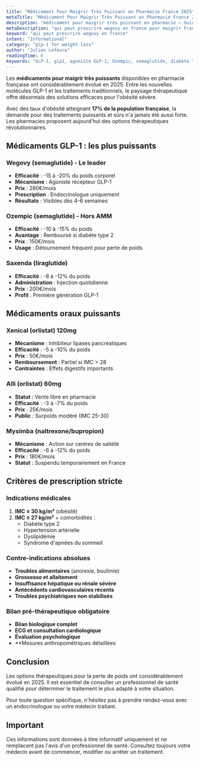 ```yaml
---
title: "Médicament Pour Maigrir Très Puissant en Pharmacie France 2025"
metaTitle: "Médicament Pour Maigrir Très Puissant en Pharmacie France 2025"
description: "médicament pour maigrir très puissant en pharmacie — Guide marché français."
metaDescription: "qui peut prescrire wegovy en france pour maigrir France 2025 : efficacité, témoignages, prescription médicale. Guide perte de poids GLP-1."
keyword: "qui peut prescrire wegovy en france"
intent: "Informational"
category: "glp-1 for weight loss"
author: "Julien Lefèvre"
readingTime: 6
keywords: "GLP-1, glp1, agoniste GLP-1, Ozempic, semaglutide, diabète type 2, Wegovy"
---
```

Les **médicaments pour maigrir très puissants** disponibles en pharmacie française ont considérablement évolué en 2025. Entre les nouvelles molécules GLP-1 et les traitements traditionnels, le paysage thérapeutique offre désormais des solutions efficaces pour l'obésité sévère.

Avec des taux d'obésité atteignant **17% de la population française**, la demande pour des traitements puissants et sûrs n'a jamais été aussi forte. Les pharmacies proposent aujourd'hui des options thérapeutiques révolutionnaires.

## Médicaments GLP-1 : les plus puissants

### Wegovy (semaglutide) - Le leader
- **Efficacité** : -15 à -20% du poids corporel
- **Mécanisme** : Agoniste récepteur GLP-1
- **Prix** : 280€/mois
- **Prescription** : Endocrinologue uniquement
- **Résultats** : Visibles dès 4-6 semaines

### Ozempic (semaglutide) - Hors AMM
- **Efficacité** : -10 à -15% du poids
- **Avantage** : Remboursé si diabète type 2
- **Prix** : 150€/mois
- **Usage** : Détournement fréquent pour perte de poids

### Saxenda (liraglutide)
- **Efficacité** : -8 à -12% du poids
- **Administration** : Injection quotidienne
- **Prix** : 200€/mois
- **Profil** : Première génération GLP-1

## Médicaments oraux puissants

### Xenical (orlistat) 120mg
- **Mécanisme** : Inhibiteur lipases pancréatiques
- **Efficacité** : -5 à -10% du poids
- **Prix** : 50€/mois
- **Remboursement** : Partiel si IMC > 28
- **Contraintes** : Effets digestifs importants

### Alli (orlistat) 60mg
- **Statut** : Vente libre en pharmacie
- **Efficacité** : -3 à -7% du poids
- **Prix** : 25€/mois
- **Public** : Surpoids modéré (IMC 25-30)

### Mysimba (naltrexone/bupropion)
- **Mécanisme** : Action sur centres de satiété
- **Efficacité** : -6 à -12% du poids
- **Prix** : 180€/mois
- **Statut** : Suspendu temporairement en France

## Critères de prescription stricte

### Indications médicales
1. **IMC ≥ 30 kg/m²** (obésité)
2. **IMC ≥ 27 kg/m²** + comorbidités :
   - Diabète type 2
   - Hypertension artérielle
   - Dyslipidémie
   - Syndrome d'apnées du sommeil

### Contre-indications absolues
- **Troubles alimentaires** (anorexie, boulimie)
- **Grossesse et allaitement**
- **Insuffisance hépatique ou rénale sévère**
- **Antécédents cardiovasculaires récents**
- **Troubles psychiatriques non stabilisés**

### Bilan pré-thérapeutique obligatoire
- **Bilan biologique complet**
- **ECG et consultation cardiologique**
- **Évaluation psychologique**
- **Mesures anthropométriques détaillées

## Conclusion

Les options thérapeutiques pour la perte de poids ont considérablement évolué en 2025. Il est essentiel de consulter un professionnel de santé qualifié pour déterminer le traitement le plus adapté à votre situation.

Pour toute question spécifique, n'hésitez pas à prendre rendez-vous avec un endocrinologue ou votre médecin traitant.

## Important

 Ces informations sont données à titre informatif uniquement et ne remplacent pas l'avis d'un professionnel de santé. Consultez toujours votre médecin avant de commencer, modifier ou arrêter un traitement.
